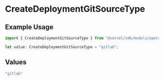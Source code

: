 # CreateDeploymentGitSourceType

## Example Usage

```typescript
import { CreateDeploymentGitSourceType } from "@vercel/sdk/models/operations";

let value: CreateDeploymentGitSourceType = "gitlab";
```

## Values

```typescript
"gitlab"
```